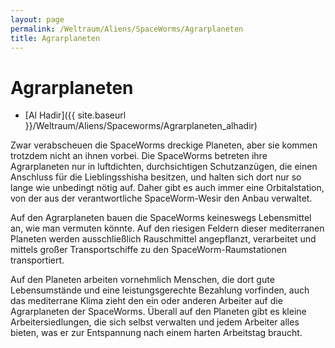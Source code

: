 ```yaml
---
layout: page
permalink: /Weltraum/Aliens/SpaceWorms/Agrarplaneten
title: Agrarplaneten
---
```


# Agrarplaneten

- [Al Hadir]({{ site.baseurl }}/Weltraum/Aliens/Spaceworms/Agrarplaneten_alhadir)

Zwar verabscheuen die SpaceWorms dreckige Planeten, aber sie kommen trotzdem nicht an ihnen vorbei. Die SpaceWorms betreten ihre Agrarplaneten nur in luftdichten, durchsichtigen Schutzanzügen, die einen Anschluss für die Lieblingsshisha besitzen, und halten sich dort nur so lange wie unbedingt nötig auf. Daher gibt es auch immer eine Orbitalstation, von der aus der verantwortliche SpaceWorm-Wesir den Anbau verwaltet.

Auf den Agrarplaneten bauen die SpaceWorms keineswegs Lebensmittel an, wie man vermuten könnte. Auf den riesigen Feldern dieser mediterranen Planeten werden ausschließlich Rauschmittel angepflanzt, verarbeitet und mittels großer Transportschiffe zu den SpaceWorm-Raumstationen transportiert.

Auf den Planeten arbeiten vornehmlich Menschen, die dort gute Lebensumstände und eine leistungsgerechte Bezahlung vorfinden, auch das mediterrane Klima zieht den ein oder anderen Arbeiter auf die Agrarplaneten der SpaceWorms. Überall auf den Planeten gibt es kleine Arbeitersiedlungen, die sich selbst verwalten und jedem Arbeiter alles bieten, was er zur Entspannung nach einem harten Arbeitstag braucht.

